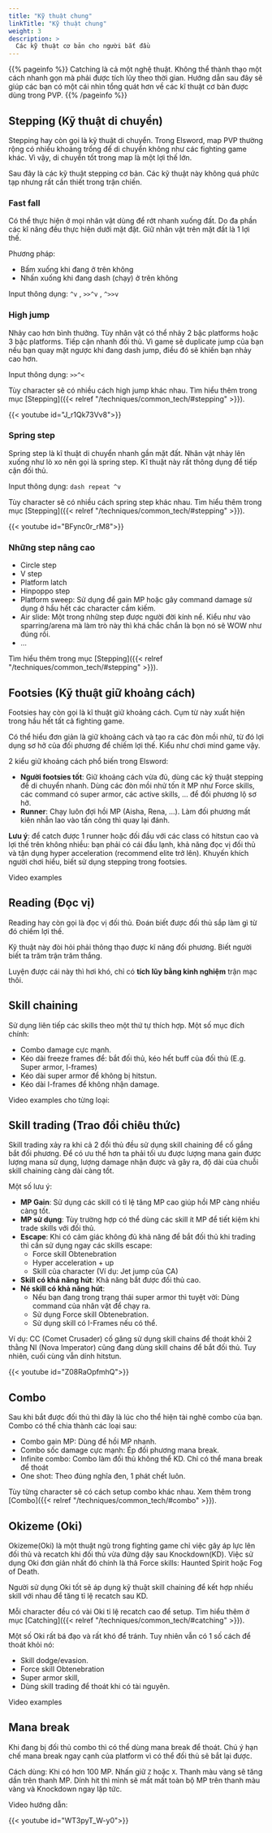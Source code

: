 ```yaml
---
title: "Kỹ thuật chung"
linkTitle: "Kỹ thuật chung"
weight: 3
description: >
  Các kỹ thuật cơ bản cho người bắt đầu
---
```


{{% pageinfo %}}
Catching là cả một nghệ thuật. Không thể thành thạo một cách nhanh gọn mà phải được tích lũy theo thời gian. Hướng dẫn sau đây sẽ giúp các bạn có một cái nhìn tổng quát hơn về các kĩ thuật cơ bản được dùng trong PVP.
{{% /pageinfo %}}

## Stepping (Kỹ thuật di chuyển)

Stepping hay còn gọi là kỹ thuật di chuyển. Trong Elsword, map PVP thường rộng có nhiều khoảng trống để di chuyển không như các fighting game khác. Vì vậy, di chuyển tốt trong map là một lợi thế lớn.

Sau đây là các kỹ thuật stepping cơ bản. Các kỹ thuật này không quá phức tạp nhưng rất cần thiết trong trận chiến.

### Fast fall

Có thể thực hiện ở mọi nhân vật dùng để rớt nhanh xuống đất. Do đa phần các kĩ năng đều thực hiện dưới mặt đặt. Giữ nhân vật trên mặt đất là 1 lợi thế.

Phương pháp: 
- Bấm xuống khi đang ở trên không 
- Nhấn xuống khi đang dash (chạy) ở trên không

Input thông dụng: `^v`  , `>>^v`  ,  `^>>v`

### High jump

Nhảy cao hơn bình thưởng. Tùy nhân vật có thể nhảy 2 bậc platforms hoặc 3 bậc platforms. Tiếp cận nhanh đối thủ.
Vì game sẽ duplicate jump của bạn nếu bạn quay mặt ngược khi đang dash jump, điều đó sẽ khiến bạn nhảy cao hơn.

Input thông dụng: `>>^<`

Tùy character sẽ có nhiều cách high jump khác nhau. Tìm hiểu thêm trong mục [Stepping]({{< relref "/techniques/common_tech/#stepping" >}}).

<div style="max-width: 600px">{{< youtube id="J_r1Qk73Vv8">}}</div>

### Spring step
Spring step là kĩ thuật di chuyển nhanh gần mặt đất. Nhân vật nhảy lên xuống như lò xo nên gọi là spring step. Kĩ thuật này rất thông dụng để tiếp cận đối thủ. 

Input thông dụng: `dash repeat ^v`

Tùy character sẽ có nhiều cách spring step khác nhau. Tìm hiểu thêm trong mục [Stepping]({{< relref "/techniques/common_tech/#stepping" >}}).

<div style="max-width: 600px">{{< youtube id="BFync0r_rM8">}}</div>

### Những step nâng cao
- Circle step
- V step
- Platform latch
- Hinpoppo step
- Platform sweep: Sử dụng để gain MP hoặc gây command damage sử dụng ở hầu hết các character cầm kiếm.
- Air slide: Một trong những step được người đời kính nể. Kiểu như vào sparring/arena mà làm trò này thì khá chắc chắn là bọn nó sẽ WOW như đúng rồi.
- ...

Tìm hiểu thêm trong mục [Stepping]({{< relref "/techniques/common_tech/#stepping" >}}).

## Footsies (Kỹ thuật giữ khoảng cách)

Footsies hay còn gọi là kĩ thuật giữ khoảng cách. Cụm từ này xuất hiện trong hầu hết tất cả fighting game. 

Có thể hiểu đơn giản là giữ khoảng cách và tạo ra các đòn mồi nhử, từ đó lợi dụng sơ hở của đối phương để chiếm lợi thế. Kiểu như chơi mind game vậy.

2 kiểu giữ khoảng cách phổ biến trong Elsword:
- **Người footsies tốt**: Giữ khoảng cách vừa đủ, dùng các kỹ thuật stepping để di chuyển nhanh. Dùng các đòn mồi nhử tốn ít MP như Force skills, các command có super armor, các active skills, ... để đối phương lộ sơ hở.
- **Runner**: Chạy luôn đợi hồi MP (Aisha, Rena, ...). Làm đối phương mất kiên nhẫn lao vào tấn công thì quay lại đánh.

**Lưu ý**: để catch được 1 runner hoặc đối đầu với các class có hitstun cao và lợi thế trên không nhiều: bạn phải có cái đầu lạnh, khả năng đọc vị đối thủ và tận dụng hyper acceleration (recommend elite trở lên).
Khuyến khích người chơi hiểu, biết sử dụng stepping trong footsies.

Video examples

## Reading (Đọc vị)

Reading hay còn gọi là đọc vị đối thủ. Đoán biết được đối thủ sắp làm gì từ đó chiếm lợi thế. 

Kỹ thuật này đòi hỏi phải thông thạo được kĩ năng đối phương. Biết người biết ta trăm trận trăm thắng. 

Luyện được cái này thì hơi khó, chỉ có **tích lũy bằng kinh nghiệm** trận mạc thôi.

## Skill chaining

Sử dụng liên tiếp các skills theo một thứ tự thích hợp. Một số mục đích chính:
- Combo damage cực mạnh.
- Kéo dài freeze frames để: bắt đối thủ, kéo hết buff của đối thủ (E.g. Super armor, I-frames)
- Kéo dài super armor để không bị hitstun.
- Kéo dài I-frames để không nhận damage.

Video examples cho từng loại: 

## Skill trading (Trao đổi chiêu thức)

Skill trading xảy ra khi cả 2 đổi thủ đều sử dụng skill chaining để cố gắng bắt đối phương. Để có ưu thế hơn ta phải tối ưu được lượng mana gain được lượng mana sử dụng, lượng damage nhận được và gây ra, độ dài của chuỗi skill chaining càng dài càng tốt.

Một số lưu ý:
- **MP Gain**: Sử dụng các skill có tỉ lệ tăng MP cao giúp hồi MP càng nhiều càng tốt.
- **MP sử dụng**: Tùy trường hợp có thể dùng các skill ít MP để tiết kiệm khi trade skills với đối thủ.
- **Escape**: Khi có cảm giác không đủ khả năng để bắt đối thủ khi trading thì cần sử dụng ngay các skills escape:
  - Force skill Obtenebration
  - Hyper acceleration + up
  - Skill của character (Ví dụ: Jet jump của CA)
- **Skill có khả năng hút**: Khả năng bắt được đối thủ cao.
- **Né skill có khả năng hút**: 
  - Nếu bạn đang trong trạng thái super armor thì tuyệt vời: Dùng command của nhân vật để chạy ra.
  - Sử dụng Force skill Obtenebration.
  - Sử dụng skill có I-Frames nếu có thể.

Ví dụ: CC (Comet Crusader) cố găng sử dụng skill chains để thoát khỏi 2 thằng NI (Nova Imperator) cũng đang dùng skill chains để bắt đối thủ. Tuy nhiên, cuối cùng vẫn dính hitstun.
<div style="max-width: 600px">{{< youtube id="Z08RaOpfmhQ">}}</div>

## Combo
Sau khi bắt được đối thủ thì đây là lúc cho thể hiện tài nghê combo của bạn. Combo có thể chia thành các loại sau:
- Combo gain MP: Dùng để hồi MP nhanh.
- Combo sốc damage cực mạnh: Ép đối phương mana break.
- Infinite combo: Combo làm đối thủ không thể KD. Chỉ có thể mana break để thoát
- One shot: Theo đúng nghĩa đen, 1 phát chết luôn.

Tùy từng character sẽ có cách setup combo khác nhau. Xem thêm trong [Combo]({{< relref "/techniques/common_tech/#combo" >}}).

## Okizeme (Oki)

Okizeme(Oki) là một thuật ngũ trong fighting game chỉ việc gây áp lực lên đối thủ và recatch khi đối thủ vừa đứng dậy sau Knockdown(KD). Việc sử dụng Oki đơn giản nhất đó chính là thả Force skills: Haunted Spirit hoặc Fog of Death.

Người sử dụng Oki tốt sẽ áp dụng kỹ thuật skill chaining để kết hợp nhiều skill với nhau để tăng tỉ lệ recatch sau KD.

Mỗi character đều có vài Oki tỉ lệ recatch cao để setup. Tìm hiểu thêm ở mục [Catching]({{< relref "/techniques/common_tech/#catching" >}}).

Một số Oki rất bá đạo và rất khó để tránh. Tuy nhiên vẫn có 1 số cách để thoát khỏi nó: 
- Skill dodge/evasion. 
- Force skill Obtenebration
- Super armor skill, 
- Dùng skill trading để thoát khi có tài nguyên.

Video examples


## Mana break

Khi đang bị đối thủ combo thì có thể dùng mana break để thoát. Chú ý hạn chế mana break ngay cạnh của platform vì có thể đối thủ sẽ bắt lại được.

Cách dùng: Khi có hơn 100 MP. Nhấn giữ `Z` hoặc `X`. Thanh màu vàng sẽ tăng dần trên thanh MP. Dính hit thì mình sẽ mất mất toàn bộ MP trên thanh màu vàng và Knockdown ngay lập tức.

Video hướng dẫn:
<div style="max-width: 600px">{{< youtube id="WT3pyT_W-y0">}}</div>